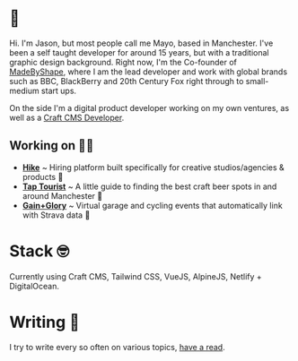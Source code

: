 # 👋

Hi. I'm Jason, but most people call me Mayo, based in Manchester. I've been a self taught developer for around 15 years, but with a traditional graphic design background. Right now, I'm the Co-founder of [MadeByShape](https://madebyshape.co.uk), where I am the lead developer and work with global brands such as BBC, BlackBerry and 20th Century Fox right through to small-medium start ups.

On the side I'm a digital product developer working on my own ventures, as well as a [Craft CMS Developer](https://plugins.craftcms.com/developer/545).

## Working on 👨‍💻

- [**Hike**](https://usehike.com) ~ Hiring platform built specifically for creative studios/agencies & products 🚀 
- [**Tap Tourist**](https://taptourist.co.uk) ~ A little guide to finding the best craft beer spots in and around Manchester 🍺 
- [**Gain+Glory**](https://gainandglory.co) ~ Virtual garage and cycling events that automatically link with Strava data 🚴‍ 

# Stack 🤓

Currently using Craft CMS, Tailwind CSS, VueJS, AlpineJS, Netlify + DigitalOcean.

# Writing 📝

I try to write every so often on various topics, [have a read](https://bymayo.co.uk/writing/).


